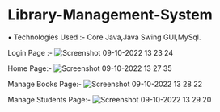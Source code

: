 # Library-Management-System
• Technologies Used :- Core Java,Java Swing GUI,MySql.

Login Page :-
![Screenshot 09-10-2022 13 23 24](https://user-images.githubusercontent.com/112388234/189474737-aa883f64-914f-4cdc-8897-82a1f5117bb3.png)

Home Page:-
![Screenshot 09-10-2022 13 27 35](https://user-images.githubusercontent.com/112388234/189474803-3373b530-621a-45f8-8750-102f296cde95.png)

Manage Books Page:-
![Screenshot 09-10-2022 13 28 22](https://user-images.githubusercontent.com/112388234/189474817-ed700f37-b424-4b95-b8b7-ef4b1f744081.png)

Manage Students Page:-
![Screenshot 09-10-2022 13 29 20](https://user-images.githubusercontent.com/112388234/189474840-c7ad5fa4-4eb3-414b-8582-80b8c33a4e73.png)



